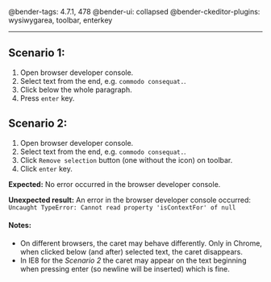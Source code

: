 @bender-tags: 4.7.1, 478
@bender-ui: collapsed
@bender-ckeditor-plugins: wysiwygarea, toolbar, enterkey

---

## Scenario 1:

1. Open browser developer console.
2. Select text from the end, e.g. `commodo consequat.`.
3. Click below the whole paragraph.
4. Press `enter` key.

## Scenario 2:

1. Open browser developer console.
2. Select text from the end, e.g. `commodo consequat.`.
3. Click `Remove selection` button (one without the icon) on toolbar.
4. Click `enter` key.

**Expected:** No error occurred in the browser developer console.

**Unexpected result:** An error in the browser developer console occurred: `Uncaught TypeError: Cannot read property 'isContextFor' of null`

#### Notes:
* On different browsers, the caret may behave differently. Only in Chrome, when clicked below (and after) selected text,
the caret disappears.
* In IE8 for the *Scenario 2* the caret may appear on the text beginning when pressing enter (so newline will be inserted)
which is fine.

